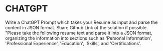 # CHATGPT
Write a ChatGPT Prompt which takes your Resume as input and parse the content in JSON format. Share Github Link of the solution if possible.
"Please take the following resume text and parse it into a JSON format, organizing the information into sections such as 'Personal Information', 'Professional Experience', 'Education', 'Skills', and 'Certifications'.

